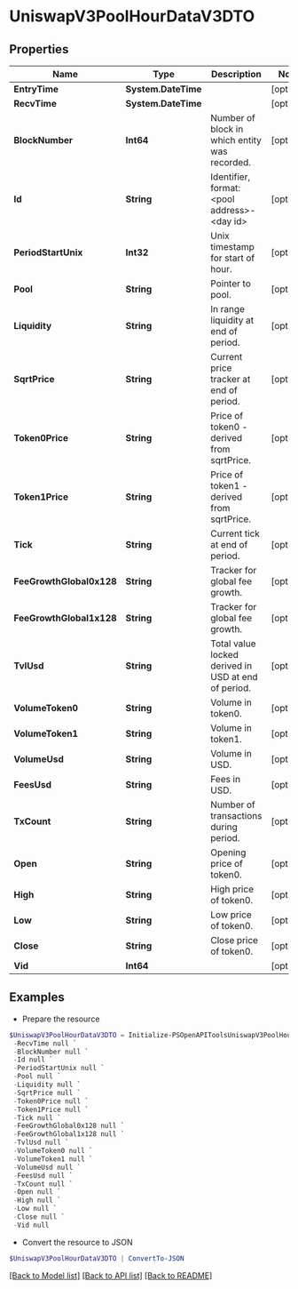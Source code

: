 # UniswapV3PoolHourDataV3DTO
## Properties

Name | Type | Description | Notes
------------ | ------------- | ------------- | -------------
**EntryTime** | **System.DateTime** |  | [optional] 
**RecvTime** | **System.DateTime** |  | [optional] 
**BlockNumber** | **Int64** | Number of block in which entity was recorded. | [optional] 
**Id** | **String** | Identifier, format: &lt;pool address&gt;-&lt;day id&gt; | [optional] 
**PeriodStartUnix** | **Int32** | Unix timestamp for start of hour. | [optional] 
**Pool** | **String** | Pointer to pool. | [optional] 
**Liquidity** | **String** | In range liquidity at end of period. | [optional] 
**SqrtPrice** | **String** | Current price tracker at end of period. | [optional] 
**Token0Price** | **String** | Price of token0 - derived from sqrtPrice. | [optional] 
**Token1Price** | **String** | Price of token1 - derived from sqrtPrice. | [optional] 
**Tick** | **String** | Current tick at end of period. | [optional] 
**FeeGrowthGlobal0x128** | **String** | Tracker for global fee growth. | [optional] 
**FeeGrowthGlobal1x128** | **String** | Tracker for global fee growth. | [optional] 
**TvlUsd** | **String** | Total value locked derived in USD at end of period. | [optional] 
**VolumeToken0** | **String** | Volume in token0. | [optional] 
**VolumeToken1** | **String** | Volume in token1. | [optional] 
**VolumeUsd** | **String** | Volume in USD. | [optional] 
**FeesUsd** | **String** | Fees in USD. | [optional] 
**TxCount** | **String** | Number of transactions during period. | [optional] 
**Open** | **String** | Opening price of token0. | [optional] 
**High** | **String** | High price of token0. | [optional] 
**Low** | **String** | Low price of token0. | [optional] 
**Close** | **String** | Close price of token0. | [optional] 
**Vid** | **Int64** |  | [optional] 

## Examples

- Prepare the resource
```powershell
$UniswapV3PoolHourDataV3DTO = Initialize-PSOpenAPIToolsUniswapV3PoolHourDataV3DTO  -EntryTime null `
 -RecvTime null `
 -BlockNumber null `
 -Id null `
 -PeriodStartUnix null `
 -Pool null `
 -Liquidity null `
 -SqrtPrice null `
 -Token0Price null `
 -Token1Price null `
 -Tick null `
 -FeeGrowthGlobal0x128 null `
 -FeeGrowthGlobal1x128 null `
 -TvlUsd null `
 -VolumeToken0 null `
 -VolumeToken1 null `
 -VolumeUsd null `
 -FeesUsd null `
 -TxCount null `
 -Open null `
 -High null `
 -Low null `
 -Close null `
 -Vid null
```

- Convert the resource to JSON
```powershell
$UniswapV3PoolHourDataV3DTO | ConvertTo-JSON
```

[[Back to Model list]](../README.md#documentation-for-models) [[Back to API list]](../README.md#documentation-for-api-endpoints) [[Back to README]](../README.md)

